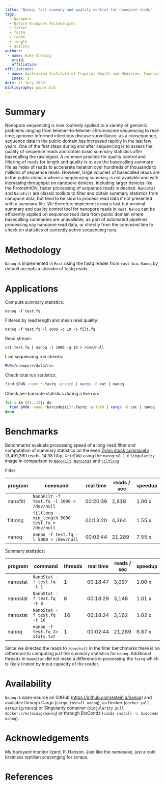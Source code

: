 ```yaml
---
title: 'Nanoq: fast summary and quality control for nanopore reads'
tags:
  - Nanopore
  - Oxford Nanopore Technologies
  - filter 
  - fastq
  - reads
  - length
  - quality
authors:
 - name: Eike Steinig
   orcid: 
   affiliation: 
affiliations:
 - name: Australian Institute of Tropical Health and Medicine, Townsville, Queensland, Australia
   index: 1
date: 11 July 2020
bibliography: paper.bib
---
```


# Summary

Nanopore sequencing is now routinely applied to a variety of genomic problems ranging from telomer-to-telomer chromosome sequencing to real-time, genome-informed infectious disease surveillance. as a consequence, sequence data in the public domain has increased rapidly in the last few years. One of the first steps during and after sequencing is to assess the quality of sequence reads and obtain basic summary statistics after basecalling the raw signal. A common practice for quality control and filtering of reads for length and quality is to use the basecalling summary file as index of reads to accelerate iteration over hundreds of thousands to millions of sequence reads. However, large volumes of basecalled reads are in the public domain where a sequencing summary is not available and with increasing throughput on nanopore devices, including larger devices like the PromethION, faster processing of sequence reads is desired. `NanoStat` and `NanoFilt` are classic toolkits to filter and obtain summary statistics from nanopore data, but tend to be slow to process read data if not presented with a summaru file. We therefore implement `nanoq` a fast but minimal summary and quality control tool for nanopore reads in `Rust`. `Nanoq` can be efficiently applied on sequence read data from public domain where basecalling summaries are unavailable,  as part of automated pipelines processing nay nanopore read data, or directly from the command line to check on statistics of currently active sequencing runs.

# Methodology

`Nanoq` is implemented in `Rust` using the fastq reader from `rust-bio`. `Nanoq` by default accepts a streadm of fastq reads

# Applications

Compute summary statistics:

```
nanoq -f test.fq
```

Filtered by read length and mean read quality:

```
nanoq -f test.fq -l 1000 -q 10 -o filt.fq 
```

Read stream:

```
cat test.fq | nanoq -l 1000 -q 10 > /dev/null
```

Live sequencing run checks:

```bash
RUN=/nanopore/data/run
```

Check total run statistics:

```bash
find $RUN -name *.fastq -print0 | xargs -0 cat | nanoq
```

Check per-barcode statistics during a live run:

```bash
for i in {01..12}; do
  find $RUN -name *barcode${i}*.fastq -print0 | xargs -0 cat | nanoq
done
```

# Benchmarks


Benchmarks evaluate processing speed of a long-read filter and computation of summary statistics on the even [Zymo mock community](https://github.com/LomanLab/mockcommunity) (3,491,390  reads, 14.38 Gbp, `GridION`) using the `nanoq:v0.1.0` `Singularity` image in comparison to [`NanoFilt`](https://github.com/wdecoster/nanofilt), [`NanoStat`](https://github.com/wdecoster/nanostat) and [`Filtlong`](https://github.com/rrwick/Filtlong)

Filter:

| program         |  command                                           |  real time |  reads / sec    | speedup |
| -------------   | ---------------------------------------------------|------------| ----------------|---------|
| nanofilt        | `NanoFilt -f test.fq -l 5000 > /dev/null`          | 00:20:39   | 2,818           | 1.00 x  |
| filtlong        | `filtlong --min_length 5000 test.fq > /dev/null`   | 00:13:20   | 4,364           | 1.55 x  |
| nanoq           | `nanoq -f test.fq -l 5000 > /dev/null`             | 00:02:44   | 21,289          | 7.55 x  |

Summary statistics:

| program         |  command                       | threads  | real time |  reads / sec    | speedup |
| -------------   | -------------------------------|----------|-----------| ----------------|---------|
| nanostat        | `NanoStat -f test.fq -t 1`     | 1        | 00:18:47  | 3,097           | 1.00 x  |
| nanostat        | `NanoStat -f test.fq -t 8`     | 8        | 00:18:29  | 3,148           | 1.01 x  |
| nanostat        | `NanoStat -f test.fq -t 16`    | 16       | 00:18:24  | 3,162           | 1.02 x  |
| nanoq           | `nanoq -f test.fq 2> stats.txt`| 1        | 00:02:44  | 21,289          | 6.87 x  |

Since we directed the reads to `/dev/null` in the filter benchmarks there is no difference to computing just the summary statistics for `nanoq`. Additional threads in `NanoStat` did not make a difference in processing the `fastq` which is likely limited by input capacity of the reader. 

# Availability

`Nanoq` is open-source on GitHub (https://github.com/esteinig/nanoq) and available through Cargo (`cargo install nanoq`), as Docker (`docker pull esteinig/nanoq`) or Singularity container (`singularity pull docker://esteinig/nanoq`) or through BioConda (`conda install -c bioconda nanoq`).

# Acknowledgements

My backyard monitor lizard, P. Hanson. Just like the namesake, just a cold brainless reptilian scavenging for scraps.

# References

